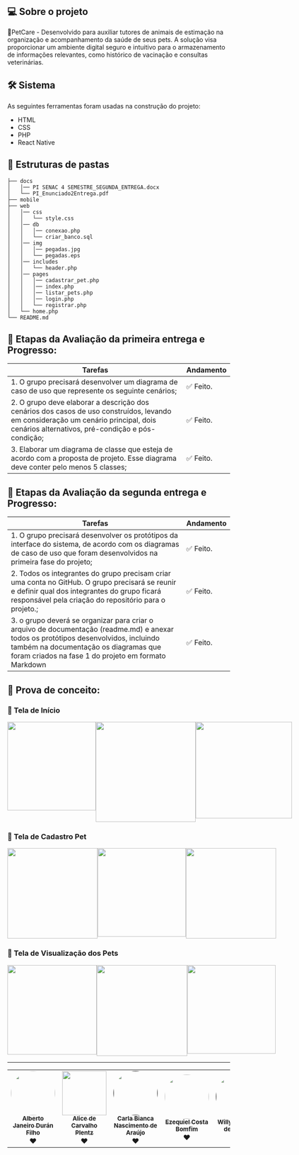 <h1 align="center">
    <img alt="" title="Banner do projeto" src="./assets/senac-ead-logo.jpg"/>
</h1>

## 💻 Sobre o projeto

🐾PetCare - Desenvolvido para auxiliar tutores de animais de estimação na organização e acompanhamento da saúde de seus pets. A solução visa proporcionar um ambiente digital seguro e intuitivo para o armazenamento de informações relevantes, como histórico de vacinação e consultas veterinárias.

## 🛠 Sistema

As seguintes ferramentas foram usadas na construção do projeto:
- HTML
- CSS
- PHP
- React Native

## 📂 Estruturas de pastas

```
├── docs
│   │── PI SENAC 4 SEMESTRE_SEGUNDA_ENTREGA.docx
│   └── PI_Enunciado2Entrega.pdf
├── mobile  
├── web  
│   │── css
│   │   └── style.css
│   │── db
│   │   │── conexao.php
│   │   └── criar_banco.sql
│   │── img
│   │   │── pegadas.jpg
│   │   └── pegadas.eps
│   │── includes
│   │   └── header.php
│   │── pages
│   │   │── cadastrar_pet.php
│   │   │── index.php
│   │   │── listar_pets.php
│   │   │── login.php
│   │   └── registrar.php
│   └── home.php
└── README.md
```

## 🚧  Etapas da Avaliação da primeira entrega e Progresso:

<table>
  <thead>
    <tr>
      <th>Tarefas</th>
      <th>Andamento</th>      
    </tr>
  </thead>
 <tbody>
    <tr>
      <td>1. O grupo precisará desenvolver um diagrama de caso de uso que represente os seguinte cenários;</td>
      <td>✅ Feito.</td>
    </tr>
    <tr>
      <td>2. O grupo deve elaborar a descrição dos cenários dos casos de uso construídos, levando em consideração um cenário principal, dois cenários alternativos, pré-condição e pós-condição;</td>
      <td>✅ Feito.</td>
    </tr>    
    <tr>
      <td>3. Elaborar um diagrama de classe que esteja de acordo com a proposta de projeto. Esse diagrama deve conter pelo menos 5 classes;</td>
      <td>✅ Feito.</td>
    </tr>
   </tbody>
</table>

## 🚧  Etapas da Avaliação da segunda entrega e Progresso:

<table>
  <thead>
    <tr>
      <th>Tarefas</th>
      <th>Andamento</th>      
    </tr>
  </thead>
 <tbody>
    <tr>
      <td>1. O grupo precisará desenvolver os protótipos da interface do sistema, de acordo com os diagramas de caso de uso que foram desenvolvidos na primeira fase do projeto;</td>
      <td>✅ Feito.</td>
    </tr>  
    <tr>
      <td>2. Todos os integrantes do grupo precisam criar uma conta no GitHub. O grupo precisará se reunir e definir qual dos integrantes do grupo ficará responsável pela criação do repositório para o projeto.;</td>
      <td>✅ Feito.</td>
    </tr>
    <tr>
      <td>3. o grupo deverá se organizar para criar o arquivo de documentação (readme.md) e anexar todos os protótipos desenvolvidos, incluindo também na documentação os diagramas que foram criados na fase 1 do projeto em formato Markdown</td>
      <td>✅ Feito.</td>
    </tr>
   </tbody>
</table>

## 📱 Prova de conceito:
### 📲 Tela de Início
<div style="display: flex;">
  <img width="200" src="./assets/tela_logo.png"/>
  <img width="226" src="./assets/tela_identificacao.png"/>
  <img width="218" src="./assets/tela_login.png"/>
</div>

### 📲 Tela de Cadastro Pet
<div style="display: flex;">
  <img width="204" src="./assets/tela_cadastro_pessoa_fisica.png"/>
  <img width="200" src="./assets/tela_home_aluno.png"/>
  <img width="204" src="./assets/tela_home_professor.png"/>
</div>

### 📲 Tela de Visualização dos Pets
<div style="display: flex;">
  <img width="202" src="./assets/tela_cadastro_identificacao.png"/>
  <img width="205" src="./assets/tela_cadastro_colaborador.png"/>
  <img width="200" src="./assets/tela_cadastro_fornecedor.png"/>
</div>

********

<table>
  <tr>
    <td align="center"><a href="https://www.linkedin.com/in/alberto-janeiro"><img style="border-radius: 50%;" src="https://avatars.githubusercontent.com/u/67593467?v=44" width="100px;" alt=""/><br /><sub><b>Alberto Janeiro Durán Filho</b></sub></a><br />❤️</td>
    <td align="center"><a href="https://www.linkedin.com/in/alice-plentz-0423471b5/"><img border-radius= "50%" src="https://avatars.githubusercontent.com/u/148882261?v=4" width="100px;" alt=""/><br /><sub><b>Alice de Carvalho Plentz</b></sub></a><br />❤️</td>
    <td align="center"><a href=""><img style="border-radius: 50%;" src="https://avatars.githubusercontent.com/u/189549889?v=4" width="100px;" alt=""/><br /><sub><b>Carla Bianca Nascimento de Araújo</b></sub></a><br />❤️</td>
    <td align="center"><a href="https://www.linkedin.com/in/ezequiel-bomfim-b59143151/"><img style="border-radius: 50%;" src="https://avatars.githubusercontent.com/u/44683597?v=4" width="100px;" alt=""/><br /><sub><b>Ezequiel Costa Bomfim</b></sub></a><br />❤️</td>
    <td align="center"><a href=""><img style="border-radius: 50%;" src="" width="100px;" alt=""/><br /><sub><b>Willyan Rafael de Freitas</b></sub></a><br />❤️</td>
  </tr>
</table>

